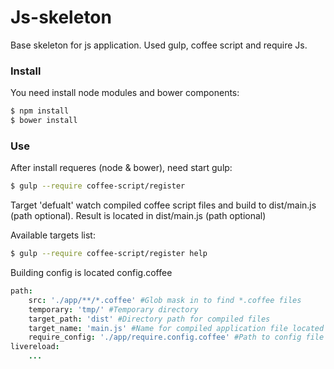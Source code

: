 # Js-skeleton

Base skeleton for js application. Used gulp, coffee script and require Js.

### Install

You need install node modules and bower components:

```bash
$ npm install
$ bower install
```

### Use

After install requeres (node & bower), need start gulp:

```bash
$ gulp --require coffee-script/register
```

Target 'defualt' watch compiled coffee script files and build to dist/main.js (path optional). Result is located in dist/main.js (path optional)

Available targets list:

```bash
$ gulp --require coffee-script/register help
```

Building config is located config.coffee

```coffee
path:
    src: './app/**/*.coffee' #Glob mask in to find *.coffee files
    temporary: 'tmp/' #Temporary directory
    target_path: 'dist' #Directory path for compiled files
    target_name: 'main.js' #Name for compiled application file located in target_path
    require_config: './app/require.config.coffee' #Path to config file for require Js
livereload:
    ...
```
